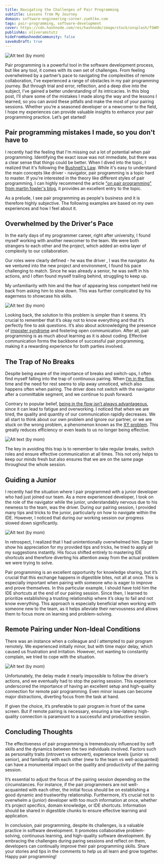 ```yaml
---
title: Navigating the Challenges of Pair Programming
subtitle: Lessons from My Journey
domain: software-engineering-corner.zuehlke.com
tags: pair-programming, software-development
cover: https://cdn.hashnode.com/res/hashnode/image/stock/unsplash/fSWOVc3e06w/upload/b8bb957592200affccfa861c7e85d67c.jpeg?w=1600&h=840&fit=crop&crop=entropy&auto=compress,format&format=webp
publishAs: oliveramstutz
hideFromHashnodeCommunity: false
saveAsDraft: true
---
```


![Alt text (by mom)](Titel.png)

Pair programming is a powerful tool in the software development process, but like any tool, it comes with its own set of challenges. 
From feeling overwhelmed by a partner’s pace to navigating the complexities of remote collaboration, I’ve experienced a range of obstacles in my pair programming journey. 
But through trial and error, reflection, and a deep dive into the subject, I’ve gained a better understanding of its intricacies. 
In this blog post, I’ll share some of the mistakes I made along the way and the lessons I learned, so you can avoid these pitfalls and make the most of your pairing sessions. 
Whether you’re a seasoned developer or a newcomer to the field, I hope my experiences can provide valuable insights to enhance your pair programming practice.
Let’s get started!


## Pair programming mistakes I made, so you don't have to
I recently had the feeling that I'm missing out a lot of potential when pair programming.
Identifying the exact issue was not immediate, but there was a clear sense that things could be better.
When I dived into the topic, I realized that it's following the [Bushnell's Law](https://en.wikipedia.org/wiki/Bushnell%27s_Law).
While it's easy to understand the main concepts like driver - navigator, pair programming is a topic hard to master.
If you're interested in the theory like different styles of pair programming, I can highly recommend the article ["on pair programming" from martin fowler's blog](https://martinfowler.com/articles/on-pair-programming.html), it provides an excellent entry to the topic. 

As a prelude, I see pair programming as people's business and it is therefore highly subjective.
The following examples are based on my own experiences and how I feel about it. 


## Overwhelmed by the Driver's Pace
In the early days of my programmer career, right after university, I found myself working with another newcomer to the team.
We were both strangers to each other and the project, which added an extra layer of complexity to our collaboration.

Our roles were clearly defined - he was the driver , I was the navigator.
As we ventured into the new project and environment, I found his pace challenging to match.
Since he was already a senior, he was swift in his actions, and I often found myself trailing behind, struggling to keep up.

My unfamiliarity with him and the fear of appearing less competent held me back from asking him to slow down.
This was further complicated by his eagerness to showcase his skills.

![Alt text (by mom)](overwhelmedBySenior.png)

Looking back, the solution to this problem is simpler than it seems.
It’s crucial to remember that it’s okay not to know everything and that it’s perfectly fine to ask questions.
It’s also about acknowledging the presence of [imposter syndrome](https://en.wikipedia.org/wiki/Impostor_syndrome) and fostering open communication.
After all, pair programming is as much about learning as it is about coding.
Effective communication forms the backbone of successful pair programming, making it a rewarding experience for both parties involved.

## The Trap of No Breaks
Despite being aware of the importance of breaks and switch-ups, I often find myself falling into the trap of continuous pairing. 
When [I’m in the flow](https://en.wikipedia.org/wiki/Flow_(psychology)), time and the need for rest seems to slip away unnoticed, which also happens often when pairing.
The driver does not switch with the navigator after a committable segment, and we continue to push forward.

Contrary to popular belief, [being in the flow isn’t always advantageous](https://en.wikipedia.org/wiki/Flow_(psychology)#:~:text=In%20some%20cases,on%20attentional%20abilities.), since it can lead to fatigue and overworking.
I noticed that when we are tired, the quality and quantity of our communication rapidly decreases.
We all start to think about our own problem and ignore our partner, or we are stuck on the wrong problem, a phenomenon known as the [XY problem](https://en.wikipedia.org/wiki/XY_problem).
This greatly reduces efficiency or even leads to us no longer being effective.

![Alt text (by mom)](tired.png)

The key in avoiding this trap is to remember to take regular breaks, switch roles and ensure effective communication at all times. 
This not only helps to keep our minds fresh but also ensures that we are on the same page throughout the whole session.

## Guiding a Junior
I recently had the situation where I pair programmed with a junior developer who had just joined our team.
As a more experienced developer, I took on the role of the navigator while the junior, understandably nervous due to his newness to the team, was the driver.
During our pairing session, I provided many tips and tricks to the junior, particularly on how to navigate within the IDE.
However, I noticed that during our working session our progress  slowed down significantly.

![Alt text (by mom)](overwhelmJunior.png)

In retrospect, I realized that I had unintentionally overwhelmed him. 
Eager to show his appreciation for my provided tips and tricks, he tried to apply all my suggestions instantly. 
His focus shifted entirely to mastering IDE shortcuts and therefore diverting his attention away from the actual problem we were trying to solve.

Pair programming is an excellent opportunity for knowledge sharing, but it’s crucial that this exchange happens in digestible bites, not all at once.
This is especially important when pairing with someone who is eager to improve and prove themselves.
In this particular example, I should have told him the IDE shortcuts at the end of our pairing session.
Since then, I learned to prioritize establishing a trusting relationship where it’s okay to fail and not know everything.
This approach is especially beneficial when working with someone new to the team, as it helps alleviate their nervousness and allows them to focus more on learning and problem-solving.

## Remote Pairing under Non-Ideal Conditions
There was an instance when a colleague and I attempted to pair program remotely. 
We experienced initially minor, but with time major delay, which caused us frustration and irritation. 
However, not wanting to constantly complain, we tried to cope with the situation.

![Alt text (by mom)](Delay.png)

Unfortunately, the delay made it nearly impossible to follow the driver’s actions, and we eventually had to stop the pairing session. 
This experience underscored the importance of having an excellent setup and high-quality connection for remote pair programming. 
Even minor issues can become major distractions, diverting focus from the task at hand.

If given the choice, it’s preferable to pair program in front of the same screen. 
But if remote pairing is necessary, ensuring a low-latency high-quality connection is paramount to a successful and productive session.


## Concluding Thoughts
The effectiveness of pair programming is tremendously influenced by soft skills and the dynamics between the two individuals involved. 
Factors such as personality traits (introvert vs extrovert), experience levels (junior vs senior), and familiarity with 
each other (new to the team vs well-acquainted) can have a monumental impact on the quality and productivity of the pairing session.

It’s essential to adjust the focus of the pairing session depending on the circumstances. 
For instance, if the pair programmers are not well-acquainted with each other, the initial focus should be on establishing a good dynamic and trustworthy relationship.
Furthermore, it’s crucial not to overwhelm a (junior) developer with too much information at once, whether it’s project specifics, domain knowledge, or IDE shortcuts. 
Information should be shared in digestible chunks to ensure effective learning and application.

In conclusion, pair programming, despite its challenges, is a valuable practice in software development. 
It promotes collaborative problem-solving, continuous learning, and high-quality software development. 
By embracing the challenges during paring sessions and reflect on them, developers can continually improve their pair programming skills.
Share your stories and tips in the comments to help us all learn and grow together.
Happy pair programming!